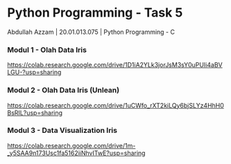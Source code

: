 # Python Programming - Task 5
Abdullah Azzam | 20.01.013.075 | Python Programming - C


### Modul 1 - Olah Data Iris

https://colab.research.google.com/drive/1D1iA2YLk3jorJsM3sY0uPUIi4aBVLGU-?usp=sharing

### Modul 2 - Olah Data Iris (Unlean)

https://colab.research.google.com/drive/1uCWfo_rXT2kiLQy6bjSLYz4HhH0BsRIL?usp=sharing

### Modul 3 - Data Visualization Iris

https://colab.research.google.com/drive/1m-_y5SAA9n173Usc1fa5162iiNhvITwE?usp=sharing

